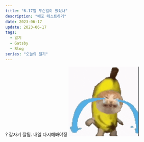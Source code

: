 ```yaml
---
title: "6.17일 무슨일이 있었나"
description: "배포 테스트하기"
date: 2023-06-17
update: 2023-06-17
tags:
  - 일기
  - Gatsby
  - Blog
series: "오늘의 일기"
---
```


? 갑자기 잘됨. 내일 다시해봐야징
![](bananacat.gif)
